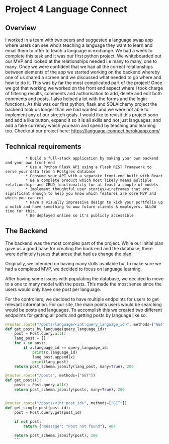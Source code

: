 # Project 4 Language Connect
## Overview
I worked in a team with two peers and suggested a language swap app where users can see who’s teaching a language they want to learn and email them to offer to teach a language in exchange. We had a week to complete this task and it was our first python project. We whiteboarded out our MVP and looked at the relationships needed i.e many to many, one to many. Once we were confident that we had all the correct relationships between elements of the app we started working on the backend whereby one of us shared a screen and we discussed what needed to go where and how to do it.  This was by far the most complicated part of the project! Once we got that working we worked on the front end aspect where I took charge of filtering results, comments and authorisation to add, delete and edit both comments and posts. I also helped a lot with the forms and the login functions. As this was our first python, flask and SQLAlchemy project the backend took us longer than we had wanted and we were not able to implement any of our stretch goals. I would like to revisit this project soon and add a like button, expand it so it is all skills and not just languages, and add a fake currency which you earn and spend by teaching and learning too.
Checkout our project here: https://language-connect.herokuapp.com/
## Technical requirements
```
         * Build a full-stack application by making your own backend and your own front-end
         * Use a Python Flask API using a Flask REST Framework to serve your data from a Postgres database
         * Consume your API with a separate front-end built with React
         * Be a complete product which most likely means multiple relationships and CRUD functionality for at least a couple of models
         * Implement thoughtful user stories/wireframes that are significant enough to help you know which features are core MVP and which you can cut
         * Have a visually impressive design to kick your portfolio up a notch and have something to wow future clients & employers. ALLOW time for this.
         * Be deployed online so it's publicly accessible
```
## The Backend
The backend was the most complex part of the project. While our initial plan gave us a good base for creating the back end and the database, there were definitely issues that arose that had us change the plan.

Originally, we intended on having many skills available but to make sure we had a completed MVP, we decided to focus on language learning.

After having some issues with populating the database, we decided to move to a one to many model with the posts. This made the most sense since the users would only have one post per language.

For the controllers, we decided to have multiple endpoints for users to get relevant information. For our site, the main points users would be searching would be posts and languages. To accomplish this we created two different endpoints for getting all posts and getting posts by language like so:

``` Python
@router.route("/posts/language/<int:query_language_id>", methods=["GET"])
def get_posts_by_language(query_language_id):
    post = Post.query.all()
    lang_post = []
    for x in post:
        if x.language_id == query_language_id:
            print(x.language_id)
            lang_post.append(x)
            print(lang_post)    
    return post_schema.jsonify(lang_post, many=True), 200

@router.route("/posts", methods=["GET"])
def get_posts():
    posts = Post.query.all()
    return post_schema.jsonify(posts, many=True), 200


@router.route("/posts/<int:post_id>", methods=["GET"])
def get_single_post(post_id):
    post = Post.query.get(post_id)
    
    if not post:
        return {"message": "Post not found"}, 404

    return post_schema.jsonify(post), 200
    ```
    


